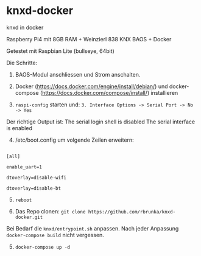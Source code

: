 # knxd-docker
knxd in docker

Raspberry Pi4 mit 8GB RAM + Weinzierl 838 KNX BAOS + Docker

Getestet mit Raspbian Lite (bullseye, 64bit)

Die Schritte:
1. BAOS-Modul anschliessen und Strom anschalten.

2. Docker (https://docs.docker.com/engine/install/debian/) und docker-compose (https://docs.docker.com/compose/install/) installieren 

3. `raspi-config` starten und:
`3. Interface Options -> Serial Port -> No -> Yes`

Der richtige Output ist:
The serial login shell is disabled
The serial interface is enabled

4. /etc/boot.config um volgende Zeilen erweitern:
<code>
[all]<br>
enable_uart=1<br>
dtoverlay=disable-wifi<br>
dtoverlay=disable-bt
</code>

5. `reboot`

4. Das Repo clonen: `git clone https://github.com/rbrunka/knxd-docker.git`

Bei Bedarf die `knxd/entrypoint.sh` anpassen.
Nach jeder Anpassung `docker-compose build` nicht vergessen.

5. `docker-compose up -d`
